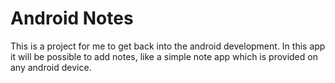 # Android Notes
This is a project for me to get back into the android development. In this app it will be possible to add notes, like a simple note app which is provided on any android device.
